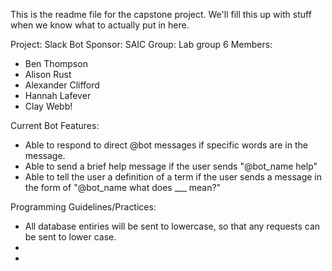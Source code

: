 This is the readme file for the capstone project.
We'll fill this up with stuff when we know what to actually put in here.

Project: Slack Bot
Sponsor: SAIC
Group: Lab group 6
Members:

- Ben Thompson
- Alison Rust
- Alexander Clifford
- Hannah Lafever
- Clay Webb!

Current Bot Features:

- Able to respond to direct @bot messages if specific words are in the message.
- Able to send a brief help message if the user sends "@bot_name help"
- Able to tell the user a definition of a term if the user sends a message in the form of "@bot_name what does ___ mean?"

Programming Guidelines/Practices:

- All database entiries will be sent to lowercase, so that any requests can be sent to lower case.
-
-

